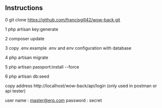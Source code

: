 Instructions
-------------

0  git clone https://github.com/francisgill42/wow-back.git

1 php artisan key:generate

2 composer update

3 copy .env.example .env and env configuration with database

4 php artisan migrate

5 php artisan passport:install --force

6 php artisan db:seed



copy address http://localhost/wow-back/api/login (only used in postman or api tester)

user name : master@erp.com
password : secret
